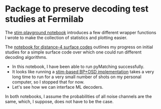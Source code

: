 # Package to preserve decoding test studies at Fermilab

The [stim playground notebook](https://github.com/usarica/FNAL-QCDecodingTests/blob/master/Stim_playground.ipynb) introduces a few different wrapper functions I wrote to make the collection of statistics and plotting easier.

The [notebook for distance-4 surface codes](https://github.com/usarica/FNAL-QCDecodingTests/blob/master/surface_code_d4.ipynb) outlines my progress on initial studies for a simple surface code over which one could run different decoding algorithms.
- In this notebook, I have been able to run pyMatching successfully.
- It looks like running a [stim-based BP+OSD implementation](https://github.com/oscarhiggott/stimbposd) takes a very long time to run for a very small number of shots on my personal computer, so I stopped that for now.
- Let's see how we can interface ML decoders.

In both notebooks, I assume the probabilities of all noise channels are the same, which, I suppose, does not have to be the case.
